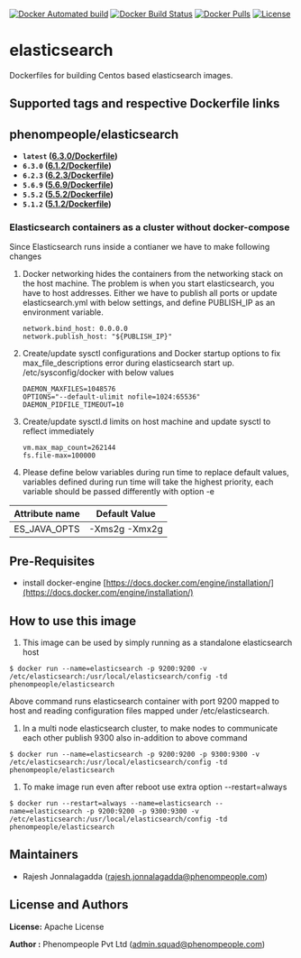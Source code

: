 [![Docker Automated build](https://img.shields.io/docker/automated/phenompeople/elasticsearch.svg?style=plastic)](https://hub.docker.com/r/phenompeople/elasticsearch/)
[![Docker Build Status](https://img.shields.io/docker/build/phenompeople/elasticsearch.svg?style=plastic)](https://hub.docker.com/r/phenompeople/elasticsearch/)
[![Docker Pulls](https://img.shields.io/docker/pulls/phenompeople/elasticsearch.svg?style=plastic)](https://hub.docker.com/r/phenompeople/elasticsearch/)
[![License](https://img.shields.io/badge/License-Apache%202.0-blue.svg)](https://opensource.org/licenses/Apache-2.0)

# elasticsearch 

Dockerfiles for building Centos based elasticsearch images.

## Supported tags and respective Dockerfile links

## phenompeople/elasticsearch

* **`latest`		([6.3.0/Dockerfile](https://bitbucket.org/phenompeople/elasticsearch/src/master/6.3.0/Dockerfile))**
* **`6.3.0` 		([6.1.2/Dockerfile](https://bitbucket.org/phenompeople/elasticsearch/src/master/6.3.0/Dockerfile))**
* **`6.2.3` 		([6.2.3/Dockerfile](https://bitbucket.org/phenompeople/elasticsearch/src/master/6.2.3/Dockerfile))**
* **`5.6.9` 		([5.6.9/Dockerfile](https://bitbucket.org/phenompeople/elasticsearch/src/master/5.6.9/Dockerfile))**
* **`5.5.2` 		([5.5.2/Dockerfile](https://bitbucket.org/phenompeople/elasticsearch/src/master/5.5.2/Dockerfile))**
* **`5.1.2` 		([5.1.2/Dockerfile](https://bitbucket.org/phenompeople/elasticsearch/src/master/5.1.2/Dockerfile))**

### Elasticsearch containers as a cluster without docker-compose 

Since Elasticsearch runs inside a contianer we have to make following changes

1. Docker networking hides the containers from the networking stack on the host machine. The problem is when you start elasticsearch, you have to host addresses. 
   Either we have to publish all ports or update elasticsearch.yml with below settings, and define PUBLISH_IP as an environment variable.
   
   ```
   network.bind_host: 0.0.0.0
   network.publish_host: "${PUBLISH_IP}"
   ```
    
1. Create/update sysctl configurations and Docker startup options to fix max_file_descriptions error during elasticsearch start up.
	/etc/sysconfig/docker with below values
	
	```
	DAEMON_MAXFILES=1048576
	OPTIONS="--default-ulimit nofile=1024:65536"
	DAEMON_PIDFILE_TIMEOUT=10
	```

1. Create/update sysctl.d limits on host machine and update sysctl to reflect immediately

	```
	vm.max_map_count=262144
	fs.file-max=100000
	```
1. Please define below variables during run time to replace default values, variables defined during run time will take the highest priority, each variable should be passed differently with option -e 

|Attribute name                     | Default Value             |
|-----------------------------------|---------------------------|
|ES_JAVA_OPTS                       | -Xms2g -Xmx2g             |

## Pre-Requisites

- install docker-engine [https://docs.docker.com/engine/installation/](https://docs.docker.com/engine/installation/)

## How to use this image 

1.  This image can be used by simply running as a standalone elasticsearch host 

```$ docker run --name=elasticsearch -p 9200:9200 -v /etc/elasticsearch:/usr/local/elasticsearch/config -td phenompeople/elasticsearch```

Above command runs elasticsearch container with port 9200 mapped to host and reading configuration files mapped under /etc/elasticsearch. 

1. In a multi node elasticsearch cluster, to make nodes to communicate each other publish 9300 also in-addition to above command

```$ docker run --name=elasticsearch -p 9200:9200 -p 9300:9300 -v /etc/elasticsearch:/usr/local/elasticsearch/config -td phenompeople/elasticsearch```

1. To make image run even after reboot use extra option --restart=always

```$ docker run --restart=always --name=elasticsearch --name=elasticsearch -p 9200:9200 -p 9300:9300 -v /etc/elasticsearch:/usr/local/elasticsearch/config -td phenompeople/elasticsearch```

## Maintainers

* Rajesh Jonnalagadda (<rajesh.jonnalagadda@phenompeople.com>)

## License and Authors

**License:**	Apache License

**Author :** Phenompeople Pvt Ltd (<admin.squad@phenompeople.com>)
